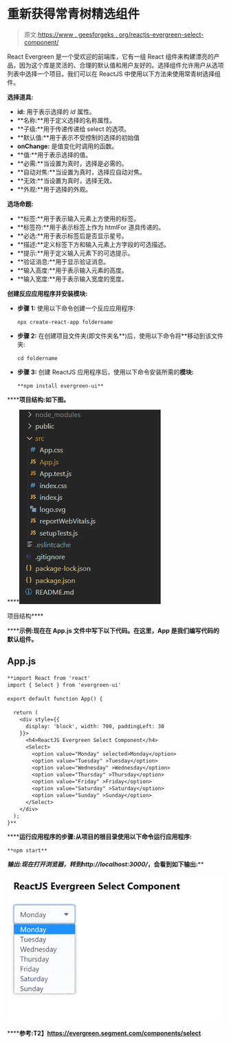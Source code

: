 # 重新获得常青树精选组件

> 原文:[https://www . geesforgeks . org/reactjs-evergreen-select-component/](https://www.geeksforgeeks.org/reactjs-evergreen-select-component/)

React Evergreen 是一个受欢迎的前端库，它有一组 React 组件来构建漂亮的产品，因为这个库是灵活的、合理的默认值和用户友好的。选择组件允许用户从选项列表中选择一个项目。我们可以在 ReactJS 中使用以下方法来使用常青树选择组件。

**选择道具:**

*   **id:** 用于表示选择的 *id* 属性。
*   **名称:**用于定义选择的名称属性。
*   **子级:**用于传递传递给 select 的选项。
*   **默认值:**用于表示不受控制的选择的初始值
*   **onChange:** 是值变化时调用的函数。
*   **值:**用于表示选择的值。
*   **必需:**当设置为真时，选择是必需的。
*   **自动对焦:**当设置为真时，选择应自动对焦。
*   **无效:**当设置为真时，选择无效。
*   **外观:**用于选择的外观。

**选场命题:**

*   **标签:**用于表示输入元素上方使用的标签。
*   **标签符:**用于表示标签上作为 htmlFor 道具传递的。
*   **必选:**用于表示标签后是否显示星号。
*   **描述:**定义标签下方和输入元素上方字段的可选描述。
*   **提示:**用于定义输入元素下的可选提示。
*   **验证消息:**用于显示验证消息。
*   **输入高度:**用于表示输入元素的高度。
*   **输入宽度:**用于表示输入宽度的宽度。

**创建反应应用程序并安装模块:**

*   **步骤 1:** 使用以下命令创建一个反应应用程序:

    ```
    npx create-react-app foldername
    ```

*   **步骤 2:** 在创建项目文件夹(即文件夹名**)后，使用以下命令将**移动到该文件夹:

    ```
    cd foldername
    ```

*   **步骤 3:** 创建 ReactJS 应用程序后，使用以下命令安装所需的****模块:****

    ```
    **npm install evergreen-ui**
    ```

******项目结构:**如下图。****

****![](img/f04ae0d8b722a9fff0bd9bd138b29c23.png)

项目结构**** 

******示例:**现在在 **App.js** 文件中写下以下代码。在这里，App 是我们编写代码的默认组件。****

## ****App.js****

```
**import React from 'react'
import { Select } from 'evergreen-ui'

export default function App() {

  return (
    <div style={{
      display: 'block', width: 700, paddingLeft: 30
    }}>
      <h4>ReactJS Evergreen Select Component</h4>
      <Select>
        <option value="Monday" selected>Monday</option>
        <option value="Tuesday" >Tuesday</option>
        <option value="Wednesday" >Wednesday</option>
        <option value="Thursday" >Thursday</option>
        <option value="Friday" >Friday</option>
        <option value="Saturday" >Saturday</option>
        <option value="Sunday" >Sunday</option>
      </Select>
    </div>
  );
}**
```

******运行应用程序的步骤:**从项目的根目录使用以下命令运行应用程序:****

```
**npm start**
```

******输出:**现在打开浏览器，转到***http://localhost:3000/***，会看到如下输出:****

****![](img/8c68bdcf4aa43528118ceb1edbd06b4c.png)****

******参考:**T2】https://evergreen.segment.com/components/select****